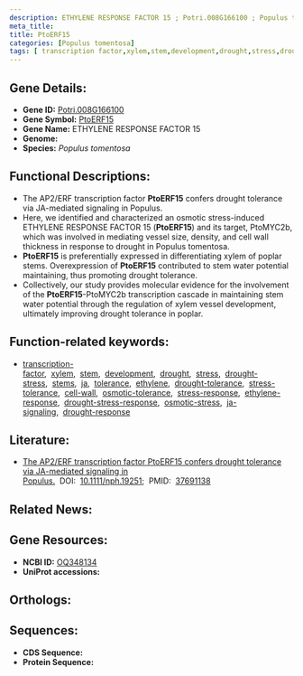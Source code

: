 ```yaml
---
description: ETHYLENE RESPONSE FACTOR 15 ; Potri.008G166100 ; Populus tomentosa
meta_title:
title: PtoERF15
categories: [Populus tomentosa]
tags: [ transcription factor,xylem,stem,development,drought,stress,drought stress,stems,ja,tolerance,ethylene,drought tolerance,stress tolerance,cell wall,osmotic tolerance,stress response,ethylene response,drought stress response,osmotic stress,ja signaling,drought response ]
---
```


## Gene Details:
- **Gene ID:** [Potri.008G166100]()
- **Gene Symbol:** <u>PtoERF15</u>
- **Gene Name:** ETHYLENE RESPONSE FACTOR 15
- **Genome:** []()
- **Species:** *Populus tomentosa*

## Functional Descriptions:
   - The AP2/ERF transcription factor **PtoERF15** confers drought tolerance via JA-mediated signaling in Populus.
   - Here, we identified and characterized an osmotic stress-induced ETHYLENE RESPONSE FACTOR 15 (**PtoERF15**) and its target, PtoMYC2b, which was involved in mediating vessel size, density, and cell wall thickness in response to drought in Populus tomentosa.
   - **PtoERF15** is preferentially expressed in differentiating xylem of poplar stems. Overexpression of **PtoERF15** contributed to stem water potential maintaining, thus promoting drought tolerance.
   - Collectively, our study provides molecular evidence for the involvement of the **PtoERF15**-PtoMYC2b transcription cascade in maintaining stem water potential through the regulation of xylem vessel development, ultimately improving drought tolerance in poplar.

## Function-related keywords:
   - [transcription-factor](/tags/transcription-factor/),&nbsp;&nbsp;[xylem](/tags/xylem/),&nbsp;&nbsp;[stem](/tags/stem/),&nbsp;&nbsp;[development](/tags/development/),&nbsp;&nbsp;[drought](/tags/drought/),&nbsp;&nbsp;[stress](/tags/stress/),&nbsp;&nbsp;[drought-stress](/tags/drought-stress/),&nbsp;&nbsp;[stems](/tags/stems/),&nbsp;&nbsp;[ja](/tags/ja/),&nbsp;&nbsp;[tolerance](/tags/tolerance/),&nbsp;&nbsp;[ethylene](/tags/ethylene/),&nbsp;&nbsp;[drought-tolerance](/tags/drought-tolerance/),&nbsp;&nbsp;[stress-tolerance](/tags/stress-tolerance/),&nbsp;&nbsp;[cell-wall](/tags/cell-wall/),&nbsp;&nbsp;[osmotic-tolerance](/tags/osmotic-tolerance/),&nbsp;&nbsp;[stress-response](/tags/stress-response/),&nbsp;&nbsp;[ethylene-response](/tags/ethylene-response/),&nbsp;&nbsp;[drought-stress-response](/tags/drought-stress-response/),&nbsp;&nbsp;[osmotic-stress](/tags/osmotic-stress/),&nbsp;&nbsp;[ja-signaling](/tags/ja-signaling/),&nbsp;&nbsp;[drought-response](/tags/drought-response/)

## Literature:
   - [The AP2/ERF transcription factor PtoERF15 confers drought tolerance via JA-mediated signaling in Populus.](https://doi.org/10.1111/nph.19251)&nbsp;&nbsp;DOI:&nbsp;&nbsp;[10.1111/nph.19251](https://doi.org/10.1111/nph.19251);&nbsp;&nbsp;PMID:&nbsp;&nbsp;[37691138](https://pubmed.ncbi.nlm.nih.gov/37691138/)

## Related News:

## Gene Resources:
- **NCBI ID:**  [OQ348134](https://www.ncbi.nlm.nih.gov/gene/?term=OQ348134)
- **UniProt accessions:**  [](https://www.uniprot.org/uniprotkb//entry)

## Orthologs:

## Sequences:
- **CDS Sequence:**
- **Protein Sequence:**
